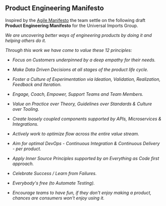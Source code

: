 ## Product Engineering Manifesto

Inspired by the [Agile Manifesto](https://agilemanifesto.org/) the team settle on the following draft **Product Engineering Manifesto** for the Universal Imports Group.

_We are uncovering better ways of engineering products by doing it and helping others do it._

_Through this work we have come to value these 12 principles:_

- _Focus on Customers underpinned by a deep empathy for their needs._

- _Make Data Driven Decisions at all stages of the product life cycle._

- _Foster a Culture of Experimentation via Ideation, Validation, Realization, Feedback and Iteration._

- _Engage, Coach, Empower, Support Teams and Team Members._

- _Value on Practice over Theory, Guidelines over Standards & Culture over Tooling._

- _Create loosely coupled components supported by APIs, Microservices & Integrations._

- _Actively work to optimize flow across the entire value stream._

- _Aim for optimal DevOps - Continuous Integration & Continuous Delivery - per product._

- _Apply Inner Source Principles supported by an Everything as Code first approach._

- _Celebrate Success / Learn from Failures._

- _Everybody's free (to Automate Testing)._

- _Encourage teams to have fun, if they don't enjoy making a product, chances are consumers won't enjoy using it._
